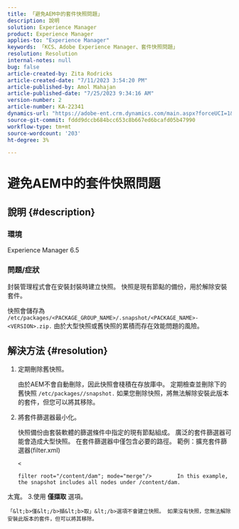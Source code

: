 ```yaml
---
title: 「避免AEM中的套件快照問題」
description: 說明
solution: Experience Manager
product: Experience Manager
applies-to: "Experience Manager"
keywords: 「KCS、Adobe Experience Manager、套件快照問題」
resolution: Resolution
internal-notes: null
bug: false
article-created-by: Zita Rodricks
article-created-date: "7/11/2023 3:54:20 PM"
article-published-by: Amol Mahajan
article-published-date: "7/25/2023 9:34:16 AM"
version-number: 2
article-number: KA-22341
dynamics-url: "https://adobe-ent.crm.dynamics.com/main.aspx?forceUCI=1&pagetype=entityrecord&etn=knowledgearticle&id=948ec030-0320-ee11-9cbe-6045bd006239"
source-git-commit: fddd9dccb684bcc653c8b667ed6bcafd05b47990
workflow-type: tm+mt
source-wordcount: '203'
ht-degree: 3%

---
```


# 避免AEM中的套件快照問題

## 說明 {#description}


### <b>環境</b>

Experience Manager 6.5



### <b>問題/症狀</b>

封裝管理程式會在安裝封裝時建立快照。 快照是現有節點的備份，用於解除安裝套件。

快照會儲存為 `/etc/packages/<PACKAGE_GROUP_NAME>/.snapshot/<PACKAGE_NAME>-<VERSION>.zip.` 由於大型快照或舊快照的累積而存在效能問題的風險。


## 解決方法 {#resolution}


1. 定期刪除舊快照。

   由於AEM不會自動刪除，因此快照會棧積在存放庫中。 定期檢查並刪除下的舊快照 `/etc/packages//snapshot.` 如果您刪除快照，將無法解除安裝此版本的套件，但您可以將其移除。


2. 將套件篩選器最小化。

   快照備份由套裝軟體的篩選條件中指定的現有節點組成。 廣泛的套件篩選器可能會造成大型快照。 在套件篩選器中僅包含必要的路徑。 範例：擴充套件篩選器(filter.xml)



   `<`


   ```
   filter root="/content/dam"; mode="merge"/>        In this example, the snapshot includes all nodes under /content/dam.
   ```

太寬。
3.使用 <b>僅擷取</b> 選項。

    「&lt;b>僅&lt;/b>擷&lt;b>取」&lt;/b>選項不會建立快照。 如果沒有快照，您無法解除安裝此版本的套件，但可以將其移除。
    

